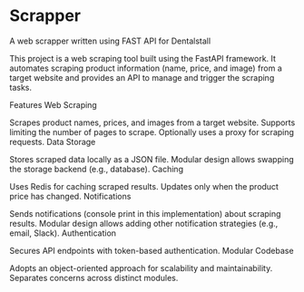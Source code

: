 # Scrapper
A web scrapper written using FAST API for Dentalstall


This project is a web scraping tool built using the FastAPI framework. It automates scraping product information (name, price, and image) from a target website and provides an API to manage and trigger the scraping tasks.

Features
Web Scraping

Scrapes product names, prices, and images from a target website.
Supports limiting the number of pages to scrape.
Optionally uses a proxy for scraping requests.
Data Storage

Stores scraped data locally as a JSON file.
Modular design allows swapping the storage backend (e.g., database).
Caching

Uses Redis for caching scraped results.
Updates only when the product price has changed.
Notifications

Sends notifications (console print in this implementation) about scraping results.
Modular design allows adding other notification strategies (e.g., email, Slack).
Authentication

Secures API endpoints with token-based authentication.
Modular Codebase

Adopts an object-oriented approach for scalability and maintainability.
Separates concerns across distinct modules.

